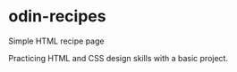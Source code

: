 # odin-recipes

Simple HTML recipe page

Practicing HTML and CSS design skills with a basic project.